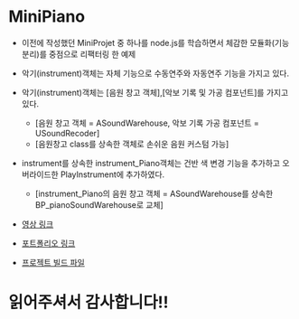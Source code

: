 # MiniPiano
* 이전에 작성했던 MiniProjet 중 하나를 node.js를 학습하면서 체감한 모듈화(기능 분리)를 중점으로 리팩터링 한 예제
* 악기(instrument)객체는 자체 기능으로 수동연주와 자동연주 기능을 가지고 있다.
* 악기(instrument)객체는 [음원 창고 객체],[악보 기록 및 가공 컴포넌트]를 가지고 있다.
  * [음원 창고 객체 = ASoundWarehouse, 악보 기록 가공 컴포넌트 = USoundRecoder]
  * [음원창고 class를 상속한 객체로 손쉬운 음원 커스텀 가능]
* instrument를 상속한 instrument_Piano객체는 건반 색 변경 기능을 추가하고 오버라이드한 PlayInstrument에 추가하였다.
  * [instrument_Piano의 음원 창고 객체 = ASoundWarehouse를 상속한 BP_pianoSoundWarehouse로 교체]

* [영상 링크]()
* [포트폴리오 링크]()
* [프로젝트 빌드 파일]()

# 읽어주셔서 감사합니다!!
